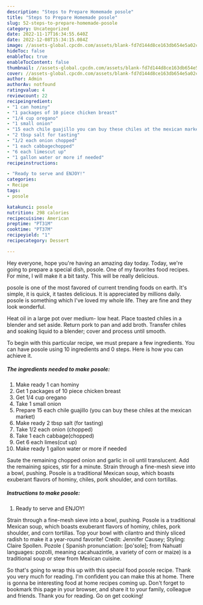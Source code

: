 ```yaml
---
description: "Steps to Prepare Homemade posole"
title: "Steps to Prepare Homemade posole"
slug: 52-steps-to-prepare-homemade-posole
category: Uncategorized
date: 2022-11-17T16:34:55.640Z
date: 2022-12-08T15:34:15.084Z
image: //assets-global.cpcdn.com/assets/blank-fd7d144d8ce163db654e5a02c40b08a2775adb7897d16e4062681dc7e1b2800f.png
hideToc: false
enableToc: true
enableTocContent: false
thumbnail: //assets-global.cpcdn.com/assets/blank-fd7d144d8ce163db654e5a02c40b08a2775adb7897d16e4062681dc7e1b2800f.png
cover: //assets-global.cpcdn.com/assets/blank-fd7d144d8ce163db654e5a02c40b08a2775adb7897d16e4062681dc7e1b2800f.png
author: Admin
authorAv: notfound
ratingvalue: 4
reviewcount: 22
recipeingredient:
- "1 can hominy"
- "1 packages of 10 piece chicken breast"
- "1/4 cup oregano"
- "1 small onion"
- "15 each chile guajillo you can buy these chiles at the mexican market"
- "2 tbsp salt for tasting"
- "1/2 each onion chopped"
- "1 each cabbagechopped"
- "6 each limescut up"
- "1 gallon water or more if needed"
recipeinstructions:

- "Ready to serve and ENJOY!"
categories:
- Recipe
tags:
- posole

katakunci: posole 
nutrition: 298 calories
recipecuisine: American
preptime: "PT31M"
cooktime: "PT37M"
recipeyield: "1"
recipecategory: Dessert

---
```



Hey everyone, hope you're having an amazing day today. Today, we're going to prepare a special dish, posole. One of my favorites food recipes. For mine, I will make it a bit tasty. This will be really delicious.

posole is one of the most favored of current trending foods on earth. It's simple, it is quick, it tastes delicious. It is appreciated by millions daily. posole is something which I've loved my whole life. They are fine and they look wonderful.

Heat oil in a large pot over medium- low heat. Place toasted chiles in a blender and set aside. Return pork to pan and add broth. Transfer chiles and soaking liquid to a blender; cover and process until smooth.


To begin with this particular recipe, we must prepare a few ingredients. You can have posole using 10 ingredients and 0 steps. Here is how you can achieve it.

<!--inarticleads1-->

##### The ingredients needed to make posole:

1. Make ready 1 can hominy
1. Get 1 packages of 10 piece chicken breast
1. Get 1/4 cup oregano
1. Take 1 small onion
1. Prepare 15 each chile guajillo (you can buy these chiles at the mexican market)
1. Make ready 2 tbsp salt (for tasting)
1. Take 1/2 each onion (chopped)
1. Take 1 each cabbage(chopped)
1. Get 6 each limes(cut up)
1. Make ready 1 gallon water or more if needed


Saute the remaining chopped onion and garlic in oil until translucent. Add the remaining spices, stir for a minute. Strain through a fine-mesh sieve into a bowl, pushing. Posole is a traditional Mexican soup, which boasts exuberant flavors of hominy, chiles, pork shoulder, and corn tortillas. 

<!--inarticleads2-->

##### Instructions to make posole:


1. Ready to serve and ENJOY!

Strain through a fine-mesh sieve into a bowl, pushing. Posole is a traditional Mexican soup, which boasts exuberant flavors of hominy, chiles, pork shoulder, and corn tortillas. Top your bowl with cilantro and thinly sliced radish to make it a year-round favorite! Credit: Jennifer Causey; Styling: Claire Spollen. Pozole ( Spanish pronunciation: [po&#39;sole]; from Nahuatl languages: pozolli, meaning cacahuazintle, a variety of corn or maize) is a traditional soup or stew from Mexican cuisine. 

So that's going to wrap this up with this special food posole recipe. Thank you very much for reading. I'm confident you can make this at home. There is gonna be interesting food at home recipes coming up. Don't forget to bookmark this page in your browser, and share it to your family, colleague and friends. Thank you for reading. Go on get cooking!
